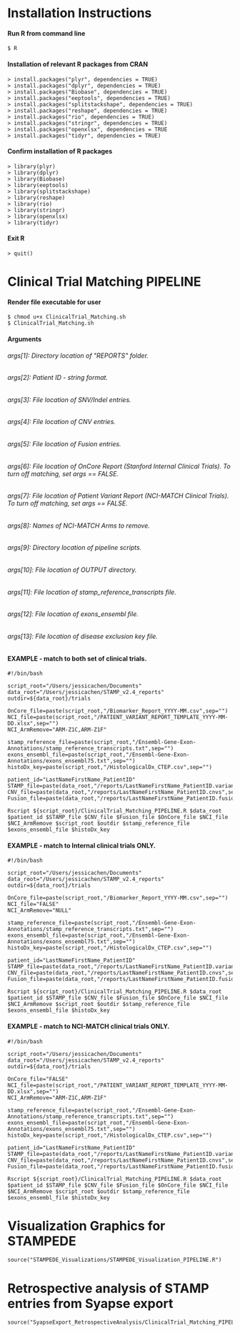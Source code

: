 # Installation Instructions
#### Run R from command line
```
$ R
```

#### Installation of relevant R packages from CRAN
```
> install.packages("plyr", dependencies = TRUE)
> install.packages("dplyr", dependencies = TRUE)
> install.packages("Biobase", dependencies = TRUE)
> install.packages("eeptools", dependencies = TRUE)
> install.packages("splitstackshape", dependencies = TRUE)
> install.packages("reshape", dependencies = TRUE)
> install.packages("rio", dependencies = TRUE)
> install.packages("stringr", dependencies = TRUE)
> install.packages("openxlsx", dependencies = TRUE
> install.packages("tidyr", dependencies = TRUE)
```

#### Confirm installation of R packages 
```
> library(plyr)
> library(dplyr)
> library(Biobase)
> library(eeptools)
> library(splitstackshape)
> library(reshape)
> library(rio)
> library(stringr)
> library(openxlsx)
> library(tidyr)
```

#### Exit R 
```
> quit()
```

# Clinical Trial Matching PIPELINE 
#### Render file executable for user 
```
$ chmod u+x ClinicalTrial_Matching.sh
$ ClinicalTrial_Matching.sh
```

#### Arguments
###### args[1]: Directory location of "REPORTS" folder.
###### args[2]: Patient ID - string format.
###### args[3]: File location of SNV/Indel entries.
###### args[4]: File location of CNV entries.
###### args[5]: File location of Fusion entries.
###### args[6]: File location of OnCore Report (Stanford Internal Clinical Trials). To turn off matching, set args == FALSE.
###### args[7]: File location of Patient Variant Report (NCI-MATCH Clinical Trials). To turn off matching, set args == FALSE.
###### args[8]: Names of NCI-MATCH Arms to remove.
###### args[9]: Directory location of pipeline scripts.
###### args[10]: File location of OUTPUT directory. 
###### args[11]: File location of stamp_reference_transcripts file.
###### args[12]: File location of exons_ensembl file.
###### args[13]: File location of disease exclusion key file.


#### EXAMPLE - match to both set of clinical trials.
```
#!/bin/bash

script_root="/Users/jessicachen/Documents"
data_root="/Users/jessicachen/STAMP_v2.4_reports"
outdir=${data_root}/trials

OnCore_file=paste(script_root,"/Biomarker_Report_YYYY-MM.csv",sep="")
NCI_file=paste(script_root,"/PATIENT_VARIANT_REPORT_TEMPLATE_YYYY-MM-DD.xlsx",sep="")
NCI_ArmRemove="ARM-Z1C,ARM-Z1F"

stamp_reference_file=paste(script_root,"/Ensembl-Gene-Exon-Annotations/stamp_reference_transcripts.txt",sep="")
exons_ensembl_file=paste(script_root,"/Ensembl-Gene-Exon-Annotations/exons_ensembl75.txt",sep="")
histoDx_key=paste(script_root,"/HistologicalDx_CTEP.csv",sep="")

patient_id="LastNameFirstName_PatientID"
STAMP_file=paste(data_root,"/reports/LastNameFirstName_PatientID.variant_report.txt",sep="")
CNV_file=paste(data_root,"/reports/LastNameFirstName_PatientID.cnvs",sep="")
Fusion_file=paste(data_root,"/reports/LastNameFirstName_PatientID.fusions.filtered.txt",sep="")

Rscript ${script_root}/ClinicalTrial_Matching_PIPELINE.R $data_root $patient_id $STAMP_file $CNV_file $Fusion_file $OnCore_file $NCI_file $NCI_ArmRemove $script_root $outdir $stamp_reference_file $exons_ensembl_file $histoDx_key
```

#### EXAMPLE - match to Internal clinical trials ONLY.
```
#!/bin/bash

script_root="/Users/jessicachen/Documents"
data_root="/Users/jessicachen/STAMP_v2.4_reports"
outdir=${data_root}/trials

OnCore_file=paste(script_root,"/Biomarker_Report_YYYY-MM.csv",sep="")
NCI_file="FALSE"
NCI_ArmRemove="NULL"

stamp_reference_file=paste(script_root,"/Ensembl-Gene-Exon-Annotations/stamp_reference_transcripts.txt",sep="")
exons_ensembl_file=paste(script_root,"/Ensembl-Gene-Exon-Annotations/exons_ensembl75.txt",sep="")
histoDx_key=paste(script_root,"/HistologicalDx_CTEP.csv",sep="")

patient_id="LastNameFirstName_PatientID"
STAMP_file=paste(data_root,"/reports/LastNameFirstName_PatientID.variant_report.txt",sep="")
CNV_file=paste(data_root,"/reports/LastNameFirstName_PatientID.cnvs",sep="")
Fusion_file=paste(data_root,"/reports/LastNameFirstName_PatientID.fusions.filtered.txt",sep="")

Rscript ${script_root}/ClinicalTrial_Matching_PIPELINE.R $data_root $patient_id $STAMP_file $CNV_file $Fusion_file $OnCore_file $NCI_file $NCI_ArmRemove $script_root $outdir $stamp_reference_file $exons_ensembl_file $histoDx_key
```

#### EXAMPLE - match to NCI-MATCH clinical trials ONLY.
```
#!/bin/bash

script_root="/Users/jessicachen/Documents"
data_root="/Users/jessicachen/STAMP_v2.4_reports"
outdir=${data_root}/trials

OnCore_file="FALSE"
NCI_file=paste(script_root,"/PATIENT_VARIANT_REPORT_TEMPLATE_YYYY-MM-DD.xlsx",sep="")
NCI_ArmRemove="ARM-Z1C,ARM-Z1F"

stamp_reference_file=paste(script_root,"/Ensembl-Gene-Exon-Annotations/stamp_reference_transcripts.txt",sep="")
exons_ensembl_file=paste(script_root,"/Ensembl-Gene-Exon-Annotations/exons_ensembl75.txt",sep="")
histoDx_key=paste(script_root,"/HistologicalDx_CTEP.csv",sep="")

patient_id="LastNameFirstName_PatientID"
STAMP_file=paste(data_root,"/reports/LastNameFirstName_PatientID.variant_report.txt",sep="")
CNV_file=paste(data_root,"/reports/LastNameFirstName_PatientID.cnvs",sep="")
Fusion_file=paste(data_root,"/reports/LastNameFirstName_PatientID.fusions.filtered.txt",sep="")

Rscript ${script_root}/ClinicalTrial_Matching_PIPELINE.R $data_root $patient_id $STAMP_file $CNV_file $Fusion_file $OnCore_file $NCI_file $NCI_ArmRemove $script_root $outdir $stamp_reference_file $exons_ensembl_file $histoDx_key
```

# Visualization Graphics for STAMPEDE 
```
source("STAMPEDE_Visualizations/STAMPEDE_Visualization_PIPELINE.R")
```

# Retrospective analysis of STAMP entries from Syapse export
```
source("SyapseExport_RetrospectiveAnalysis/ClinicalTrial_Matching_PIPELINE.R")
```
